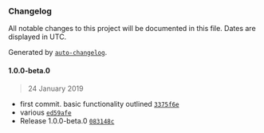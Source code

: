 ### Changelog

All notable changes to this project will be documented in this file. Dates are displayed in UTC.

Generated by [`auto-changelog`](https://github.com/CookPete/auto-changelog).

#### 1.0.0-beta.0

> 24 January 2019

- first commit. basic functionality outlined [`3375f6e`](https://github.com/lunelson/sass-lerp/commit/3375f6ed6b7fa61db9211c89d6f3023d801b9ebc)
- various [`ed59afe`](https://github.com/lunelson/sass-lerp/commit/ed59afebb5c82ef38b8edbe421b4ae6740f69dac)
- Release 1.0.0-beta.0 [`083148c`](https://github.com/lunelson/sass-lerp/commit/083148c93db6c99de43091418456f089a766fa9a)
